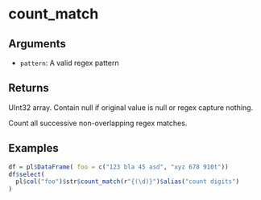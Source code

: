 # count_match

## Arguments

- `pattern`: A valid regex pattern

## Returns

UInt32 array. Contain null if original value is null or regex capture nothing.

Count all successive non-overlapping regex matches.

## Examples

```r
df = pl$DataFrame( foo = c("123 bla 45 asd", "xyz 678 910t"))
df$select(
  pl$col("foo")$str$count_match(r"{(\d)}")$alias("count digits")
)
```